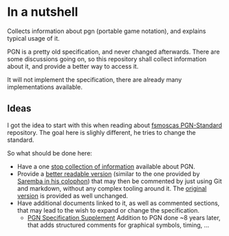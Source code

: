 # In a nutshell

Collects information about pgn (portable game notation), and explains typical usage of it.

PGN is a pretty old specification, and never changed afterwards. There are some discussions going on, so this repository shall collect information about it, and provide a better way to access it.

It will not implement the specification, there are already many implementations available. 

## Ideas

I got the idea to start with this when reading about [fsmoscas PGN-Standard](https://github.com/fsmosca/PGN-Standard) repository. The goal here is slighly different, he tries to change the standard.

So what should be done here:

* Have a one [stop collection of information](resources.md) available about PGN.
* Provide a [better readable version](pgn-specification.md)  (similar to the one provided by [Saremba in his colophon](http://www.saremba.de/chessgml/standards/pgn/pgn-complete.htm#AEN10)) that may then be commented by just using Git and markdown, without any complex tooling around it. The [original version](pgn-specification.txt) is provided as well unchanged.
* Have additional documents linked to it, as well as commented sections, that may lead to the wish to expand or change the specification.
  * [PGN Specification Supplement](pgn-spec-supplement.md) Addition to PGN done ~8 years later, that adds structured comments for graphical symbols, timing, ...

